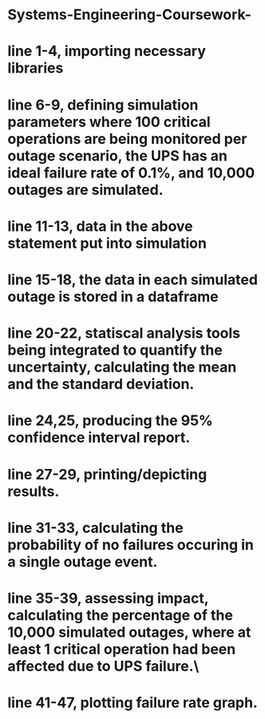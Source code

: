 # Systems-Engineering-Coursework-
# line 1-4, importing necessary libraries
# line 6-9, defining simulation parameters where 100 critical operations are being monitored per outage scenario, the UPS has an ideal failure rate of 0.1%, and 10,000 outages are simulated. 
# line 11-13, data in the above statement put into simulation
# line 15-18, the data in each simulated outage is stored in a dataframe
# line 20-22, statiscal analysis tools being integrated to quantify the uncertainty, calculating the mean and the standard deviation. 
# line 24,25, producing the 95% confidence interval report.
# line 27-29, printing/depicting results.
# line 31-33, calculating the probability of no failures occuring in a single outage event. 
# line 35-39, assessing impact, calculating the percentage of the 10,000 simulated outages, where at least 1 critical operation had been affected due to UPS failure.\
# line 41-47, plotting failure rate graph.
